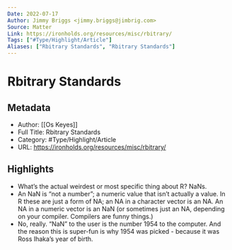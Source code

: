 ```yaml
---
Date: 2022-07-17
Author: Jimmy Briggs <jimmy.briggs@jimbrig.com>
Source: Matter
Link: https://ironholds.org/resources/misc/rbitrary/
Tags: ["#Type/Highlight/Article"]
Aliases: ["Rbitrary Standards", "Rbitrary Standards"]
---
```

# Rbitrary Standards

## Metadata
- Author: [[Os Keyes]]
- Full Title: Rbitrary Standards
- Category: #Type/Highlight/Article
- URL: https://ironholds.org/resources/misc/rbitrary/

## Highlights
- What’s the actual weirdest or most specific thing about R? NaNs.
- An NaN is “not a number”; a numeric value that isn’t actually a value. In R these are just a form of NA; an NA in a character vector is an NA. An NA in a numeric vector is an NaN (or sometimes just an NA, depending on your compiler. Compilers are funny things.)
- No, really. “NaN” to the user is the number 1954 to the computer. And the reason this is super-fun is why 1954 was picked - because it was Ross Ihaka’s year of birth.
